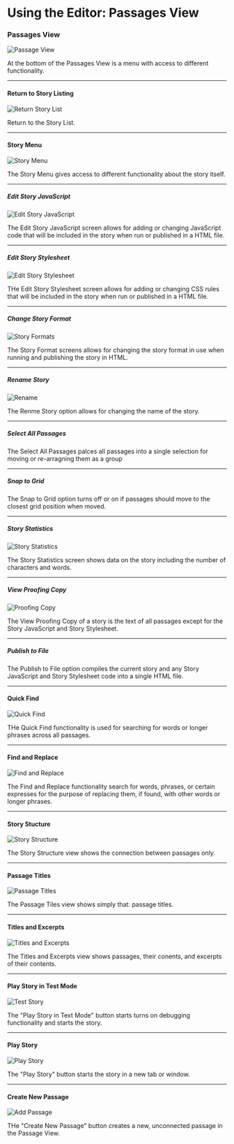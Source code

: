 # Using the Editor: Passages View

### Passages View

![Passage View](./images/PassageView.png)

At the bottom of the Passages View is a menu with access to different functionality.

---

#### Return to Story Listing

![Return Story List](./images/ReturnStoryList.png)

Return to the Story List.

---

#### Story Menu

![Story Menu](./images/OpenStoryMenu.png)

The Story Menu gives access to different functionality about the story itself.

---

##### Edit Story JavaScript

![Edit Story JavaScript](./images/StoryJavaScript.png)

The Edit Story JavaScript screen allows for adding or changing JavaScript code that will be included in the story when run or published in a HTML file.

---

##### Edit Story Stylesheet

![Edit Story Stylesheet](./images/StoryStylesheet.png)

THe Edit Story Stylesheet screen allows for adding or changing CSS rules that will be included in the story when run or published in a HTML file.

---

##### Change Story Format

![Story Formats](./images/StoryFormats.png)

The Story Format screens allows for changing the story format in use when running and publishing the story in HTML.

---

##### Rename Story

![Rename](./images/Rename.png)

The Renme Story option allows for changing the name of the story.

---

##### Select All Passages

The Select All Passages palces all passages into a single selection for moving or re-arragning them as a group

---

##### Snap to Grid

The Snap to Grid option turns off or on if passages should move to the closest grid position when moved.

---

##### Story Statistics

![Story Statistics](./images/StoryStatistics.png)

The Story Statistics screen shows data on the story including the number of characters and words.

---

##### View Proofing Copy

![Proofing Copy](./images/ProofCopy.png)

The View Proofing Copy of a story is the text of all passages except for the Story JavaScript and Story Stylesheet.

---

##### Publish to File

The Publish to File option compiles the current story and any Story JavaScript and Story Stylesheet code into a single HTML file.

---

#### Quick Find

![Quick Find](./images/QuickFind.png)

THe Quick Find functionality is used for searching for words or longer phrases across all passages.

---

#### Find and Replace

![Find and Replace](./images/FindAndReplace.png)

The Find and Replace functionality search for words, phrases, or certain expresses for the purpose of replacing them, if found, with other words or longer phrases.

---

#### Story Stucture

![Story Structure](./images/StoryStructure.png)

The Story Structure view shows the connection between passages only.

---

#### Passage Titles

![Passage Titles](./images/PassageTitles.png)

The Passage Tiles view shows simply that: passage titles.

---

#### Titles and Excerpts

![Titles and Excerpts](./images/TitlesAndExcerpts.png)

The Titles and Excerpts view shows passages, their conents, and excerpts of their contents.

---

#### Play Story in Test Mode

![Test Story](./images/TestStory.png)

The "Play Story in Text Mode" button starts turns on debugging functionality and starts the story.

---

#### Play Story

![Play Story](./images/PlayStory.png)

The "Play Story" button starts the story in a new tab or window.

---

#### Create New Passage

![Add Passage](./images/AddPassage.png)

THe "Create New Passage" button creates a new, unconnected passage in the Passage View.

